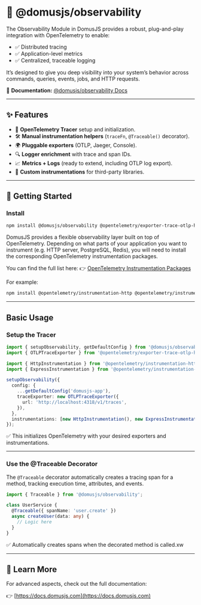 # 👀 @domusjs/observability

The Observability Module in DomusJS provides a robust, plug-and-play integration with OpenTelemetry to enable:

- ✅ Distributed tracing
- ✅ Application-level metrics
- ✅ Centralized, traceable logging

It’s designed to give you deep visibility into your system’s behavior across commands, queries, events, jobs, and HTTP requests.

📘 **Documentation:** [@domusjs/observability Docs](https://docs.domusjs.com/modules/observability/observability-introduction/)

---

## ✨ Features

- 🎯 **OpenTelemetry Tracer** setup and initialization.
- 🛠️ **Manual instrumentation helpers** (`traceFn`, `@Traceable()` decorator).
- 🌍 **Pluggable exporters** (OTLP, Jaeger, Console).
- 🔍 **Logger enrichment** with trace and span IDs.
- 📈 **Metrics + Logs** (ready to extend, including OTLP log export).
- 🔩 **Custom instrumentations** for third-party libraries.

---

## 🚀 Getting Started

### Install

```bash
npm install @domusjs/observability @opentelemetry/exporter-trace-otlp-http
```

DomusJS provides a flexible observability layer built on top of OpenTelemetry. Depending on what parts of your application you want to instrument (e.g. HTTP server, PostgreSQL, Redis), you will need to install the corresponding OpenTelemetry instrumentation packages.

You can find the full list here:
👉 [OpenTelemetry Instrumentation Packages](https://www.npmjs.com/search?q=%40opentelemetry%2Finstrumentation)

For example:

```bash
npm install @opentelemetry/instrumentation-http @opentelemetry/instrumentation-express
```

---

## Basic Usage

### Setup the Tracer

```ts
import { setupObservability, getDefaultConfig } from '@domusjs/observability';
import { OTLPTraceExporter } from '@opentelemetry/exporter-trace-otlp-http';

import { HttpInstrumentation } from '@opentelemetry/instrumentation-http';
import { ExpressInstrumentation } from '@opentelemetry/instrumentation-express';

setupObservability({
  config: {
    ...getDefaultConfig('domusjs-app'),
    traceExporter: new OTLPTraceExporter({
      url: 'http://localhost:4318/v1/traces',
    }),
  },
  instrumentations: [new HttpInstrumentation(), new ExpressInstrumentation()],
});
```

✅ This initializes OpenTelemetry with your desired exporters and instrumentations.

---

### Use the @Traceable Decorator

The `@Traceable` decorator automatically creates a tracing span for a method, tracking execution time, attributes, and events.

```ts
import { Traceable } from '@domusjs/observability';

class UserService {
  @Traceable({ spanName: 'user.create' })
  async createUser(data: any) {
    // Logic here
  }
}
```

✅ Automatically creates spans when the decorated method is called.xw

---

## 🔗 Learn More

For advanced aspects, check out the full documentation:

👉 [https://docs.domusjs.com](https://docs.domusjs.com)
